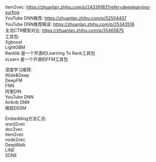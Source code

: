 item2vec: https://zhuanlan.zhihu.com/p/24339183?refer=deeplearning-surfing  
YouTube DNN推荐: https://zhuanlan.zhihu.com/p/52504407  
YouTube DNN推荐精读: https://zhuanlan.zhihu.com/p/25343518  
主流CTR模型对比: https://zhuanlan.zhihu.com/p/35465875  
工具包:  
Xgboost  
LightGBM  
Ranklib  是一个开源的Learning To Rank工具包  
xLearn   是一个开源的FFM工具包  


深度学习推荐:  
Wide&Deep  
DeepFM  
FNN  
阿里DIN  
YouTube DNN  
Airbnb DNN  
微软DSSM  


Embedding方法汇总:  
word2vec  
doc2vec  
item2vec  
node2vec  
DeepWalk  
LINE  
SDNE  
